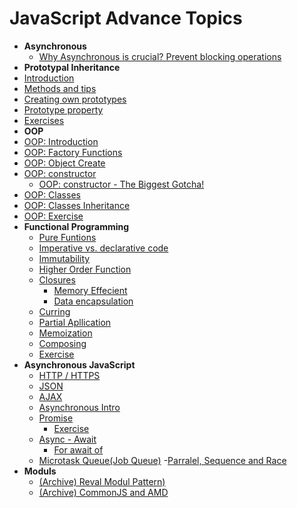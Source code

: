 
  # JavaScript Advance Topics
  
-  **Asynchronous**
	- [Why Asynchronous is crucial? Prevent blocking operations](Async-intro.md)
-  **Prototypal Inheritance**
  - [Introduction](Prototypal-inheritance.md)
  - [Methods and tips](Prototypal-inheritance-methods.md)
  - [Creating own prototypes](Prototypal-inheritance-creating-prototypes.md)
  - [Prototype property](Prototypal-inheritance-propotype-property.md)
  - [Exercises](Prototypal-inheritance-exercise.md)
-  **OOP**
  - [OOP: Introduction](Object-oriented-programing.md)
  - [OOP: Factory Functions](Object-oriented-programing-factory-functions.md)
  - [OOP: Object Create](Object-oriented-programing-object-create.md)
  - [OOP: constructor](Object-oriented-programing-constructor.md)
    - [OOP: constructor - The Biggest Gotcha!](Object-oriented-programing-constructor-gotcha.md)
  - [OOP: Classes](Object-oriented-programing-classes.md)
  - [OOP: Classes Inheritance](Object-oriented-programing-classes-inheritance.md)
  - [OOP: Exercise](Object-oriented-programming-exercise.md)
- **Functional Programming**
  - [Pure Funtions](Functional-prog-pure-functions.md)
  - [Imperative vs. declarative code](Functional-prog-imperative-vs-delcerative.md)
  - [Immutability](Functional-prog-immutability.md)
  - [Higher Order Function](../04-Functions/Higher-order-function.md)
  - [Closures](../04-Functions/Closure.md)
    - [Memory Effecient](../04-Functions/Closure-memory.md)
    - [Data encapsulation](../04-Functions/Closure-data-encapsulation.md)
  - [Curring](../04-Functions/Curring.md)
  - [Partial Apllication](Partial-Application.md)
  - [Memoization](Memoization.md)
  - [Composing](Compose.md)
  - [Exercise](Functional-prog-exercisey.md)
- **Asynchronous JavaScript** 
  - [HTTP / HTTPS](HTTP.md)
  - [JSON](JSON.md)
  - [AJAX](AJAX.md)
  - [Asynchronous Intro](Async-intro.md)
  - [Promise](Async-promise.md)
    - [Exercise](Async-promise-exercise.md)
  - [Async - Await](Async-await.md)
    - [For await of](For-await-of.md)
  - [Microtask Queue(Job Queue)](Job-Queue.md)
  -[Parralel, Sequence and Race](Parallel,%20Sequence%20and%20Race.md)
- **Moduls** 
   - [(Archive) Reval Modul Pattern)](Module.md)
   - [(Archive) CommonJS and AMD](CommonJs.md)